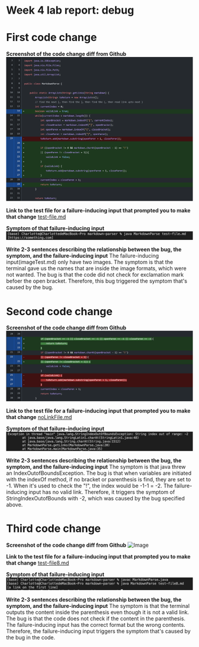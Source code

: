# Week 4 lab report: debug
# First code change
**Screenshot of the code change diff from Github**
![Image](lab2.1.png)

**Link to the test file for a failure-inducing input that prompted you to make that change**
[test-file.md](https://github.com/CharlotQi/cse15l-lab-reports/blob/main/test-file.md)

**Symptom of that failure-inducing input**
![Image](lab2.2.2.png)

**Write 2-3 sentences describing the relationship between the bug, the symptom, and the failure-inducing input**
The failure-inducing input(imageTest.md) only have two images. The symptom is that the terminal gave us the names that are inside the image formats, which were not wanted. The bug is that the code did not check for exclamation mark befoer the open bracket. Therefore, this bug triggered the symptom that's caused by the bug.


# Second code change
**Screenshot of the code change diff from Github**
![Image](lab2.2.png)


**Link to the test file for a failure-inducing input that prompted you to make that change**
[noLinkFile.md](https://github.com/CharlotQi/cse15l-lab-reports/blob/main/noLinkFile.md)

**Symptom of that failure-inducing input**
![Image](lab2.3.3.png)

**Write 2-3 sentences describing the relationship between the bug, the symptom, and the failure-inducing input**
The symptom is that java threw an IndexOutofBoundsException. The bug is that when variables are initiated with the indexOf method, if no bracket or parenthesis is find, they are set to -1. When it's used to check the "!", the index would be -1-1 = -2. The failure-inducing input has no valid link. Therefore, it triggers the symptom of StringIndexOutofBounds with -2, which was caused by the bug specified above.



# Third code change
**Screenshot of the code change diff from Github**
![Image](lab2.2.1.png)

**Link to the test file for a failure-inducing input that prompted you to make that change**
[test-file8.md]()

**Symptom of that failure-inducing input**
![Image](lab2.3.png)

**Write 2-3 sentences describing the relationship between the bug, the symptom, and the failure-inducing input**
The symptom is that the terminal outputs the content inside the parenthesis even though it is not a valid link. The bug is that the code does not check if the content in the parenthesis. The failure-inducing input has the correct format but the wrong contents. Therefore, the failure-inducing input triggers the symptom that's caused by the bug in the code.
